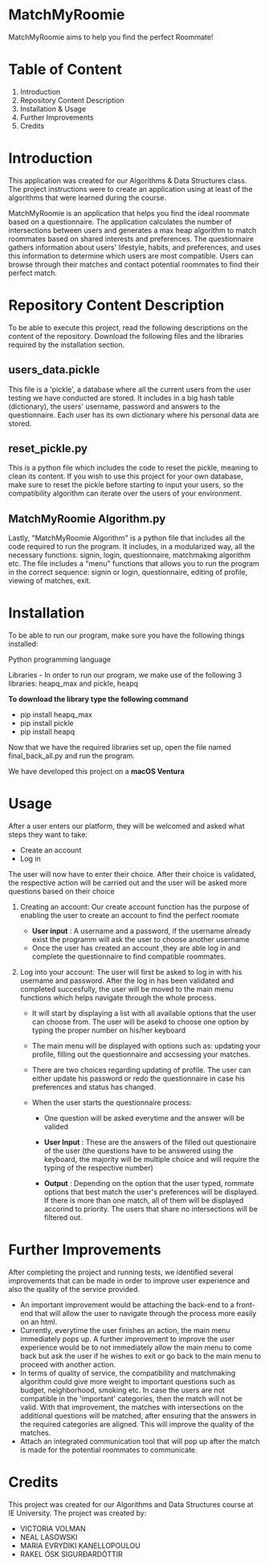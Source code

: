 # MatchMyRoomie

MatchMyRoomie aims to help you find the perfect Roommate!

# Table of Content 

1. Introduction 
2. Repository Content Description
3. Installation & Usage 
4. Further Improvements 
5. Credits 

# Introduction

This application was created for our Algorithms & Data Structures class. The project instructions were to create an application using at least of the algorithms that were learned during the course. 

MatchMyRoomie is an application that helps you find the ideal roommate based on a questionnaire. The application calculates the number of intersections between users and generates a max heap algorithm to match roommates based on shared interests and preferences. The questionnaire gathers information about users' lifestyle, habits, and preferences, and uses this information to determine which users are most compatible. Users can browse through their matches and contact potential roommates to find their perfect match.

# Repository Content Description

To be able to execute this project, read the following descriptions on the content of the repository. Download the following files and the libraries required by the installation section. 

## users_data.pickle

This file is a 'pickle', a database where all the current users from the user testing we have conducted are stored. It includes in a big hash table (dictionary), the users' username, password and answers to the questionnaire. Each user has its own dictionary where his personal data are stored. 

## reset_pickle.py

This is a python file which includes the code to reset the pickle, meaning to clean its content. If you wish to use this project for your own database, make sure to reset the pickle before starting to input your users, so the compatibility algorithm can iterate over the users of your environment. 

## MatchMyRoomie Algorithm.py 

Lastly, "MatchMyRoomie Algorithm" is a python file that includes all the code required to run the program. It includes, in a modularized way, all the necessary functions: signin, login, questionnaire, matchmaking algorithm etc. The file includes a "menu" functions that allows you to run the program in the correct sequence: signin or login, questionnaire, editing of profile, viewing of matches, exit. 

# Installation 

To be able to run our program, make sure you have the following things installed:

Python programming language 

Libraries - In order to run our program, we make use of the following 3 libraries: heapq_max and pickle, heapq

**To download the library type the following command**
- pip install heapq_max 
- pip install pickle 
- pip install heapq

Now that we have the required libraries set up, open the file named final_back_all.py and run the program.

We have developed this project on a **macOS Ventura**

# Usage

After a user enters our platform, they will be welcomed and asked what steps they want to take: 

- Create an account 
- Log in 

The user will now have to enter their choice. After their choice is validated, the respective action will be carried out and the user will be asked more questions based on their choice

1. Creating an account: Our create account function has the purpose of enabling the user to create an account to find the perfect roomate 

      - **User input** : A username and a password, if the username already exist the         programm will ask the user to choose another username 
      - Once the user has created an account ,they are able log in and complete the           questionnaire to find compatible roommates.

2. Log into your account: The user will first be asked to log in with his username and password. After the log in has been validated and completed succesfully, the user will be moved to the main menu functions which helps navigate through the whole process.
      
      - It will start by displaying a list with all available options that the user          can choose from. The user will be asekd to choose one option by typing the            proper number on his/her keyboard
      
      - The main menu will be displayed with options such as: updating your profile,         filling out the questionnaire and accsessing your matches.
      
      - There are two choices regarding updating of profile. The user can either update his password or redo the questionnaire in case his preferences and status has changed. 
     
      - When the user starts the questionnaire process: 
      
           - One question will be asked everytime and the answer will be valided 
            
           - **User Input** : These are the answers of the filled out questionaire of the user (the                                 questions have to be answered using the keyboard, the majority will be multiple                               choice and will require the typing of the respective number)
            
           - **Output** : Depending on the option that the user typed, rommate options that best match the                      user's preferences will be displayed. If there is more than one match, all of                          them will be displayed accorind to priority. The users that share no                                  intersections will be filtered out. 


# Further Improvements

After completing the project and running tests, we identified several improvements that can be made in order to improve user experience and also the quality of the service provided. 

- An important improvement would be attaching the back-end to a front-end that will allow the user to navigate through the process more easily on an html. 
- Currently, everytime the user finishes an action, the main menu immediately pops up. A further improvement to improve the user experience would be to not immediately allow the main menu to come back but ask the user if he wishes to exit or go back to the main menu to proceed with another action. 
- In terms of quality of service, the compatibility and matchmaking algorithm could give more weight to important questions such as budget, neighborhood, smoking etc. In case the users are not compatible in the 'important' categories, then the match will not be valid. With that improvement, the matches with intersections on the additional questions will be matched, after ensuring that the answers in the required categories are aligned. This will improve the quality of the matches. 
- Attach an integrated communication tool that will pop up after the match is made for the potential roommates to communicate. 

# Credits 

This project was created for our Algorithms and Data Structures course at IE University. The project was created by: 

- VICTORIA VOLMAN
- NEAL LASOWSKI 
- MARIA EVRYDIKI KANELLOPOULOU
- RAKEL ÓSK SIGURÐARDÓTTIR



